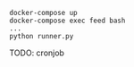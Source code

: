 ```shell script
docker-compose up
docker-compose exec feed bash
...
python runner.py
```

TODO: cronjob
